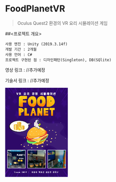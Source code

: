 FoodPlanetVR
============
>Oculus Quest2 환경의 VR 요리 시뮬레이션 게임



##<프로젝트 개요>

    사용 엔진 : Unity (2019.3.14f)
    개발 기간 : 2개월
    사용 언어 : C#
    프로젝트 구현된 점 : 디자인패턴(Singleton), DB(SQlite) 
    
영상 링크 : //추가예정

기술서 링크 : //추가예정

<img src="https://github.com/leehb105/FoodPlanetVR/blob/main/Assets/4.Images/Poster/Poster.png" width="40%" height="30%" title="px(픽셀) 크기 설정" alt="image"></img>

